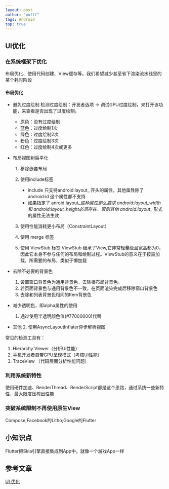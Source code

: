 ```yaml
---
layout: post
author: "ooftf"
tags: Android
top: true
---
```


## UI优化

### 在系统框架下优化
  布局优化、使用代码创建、View缓存等。我们希望减少甚至省下渲染流水线里的某个耗时阶段
#### 布局优化
* 避免过度绘制
  检测过度绘制：开发者选项 -> 调试GPU过度绘制，来打开该功能，来查看是否出现了过度绘制。
  * 原色：没有过度绘制
  * 蓝色：过度绘制1次
  * 绿色：过度绘制2次
  * 粉色：过度绘制3次
  * 红色：过度绘制4次或更多

 * 布局视图树扁平化
   1. 移除嵌套布局
   2. 使用include标签
      * include 只支持android:layout_ 开头的属性，其他属性除了 android:id 这个属性都不支持
      * 如果指定了 anroid:layout_*这种属性那么要求 android:layout_width 和 android:layout_height必须存在，否则其他 android:layout_* 形式的属性无法生效 
      
   3. 使用性能消耗更小布局（ConstraintLayout）
   4. 使用 merge 标签
   5. 使用 ViewStub 标签
      ViewStub 继承了View,它非常轻量级且宽高都为0，因此它本身不参与任何的布局和绘制过程。ViewStub的意义在于按需加载，所需要的布局，类似于懒加载

* 去除不必要的背景色
  1. 设置窗口背景色为通用背景色，去除根布局背景色。
  2. 若页面背景色与通用背景色不一致，在页面渲染完成后移除窗口背景色
  3. 去除和列表背景色相同的Item背景色
* 减少透明色，即alpha属性的使用
  1. 通过使用半透明颜色值(#77000000)代替
* 其他
  2. 使用AsyncLayoutInflater异步解析视图

常见的检测工具有：
1. Hierarchy Viewer（分析Ui性能）
2. 手机开发者自带GPU呈现模式（考核Ui性能）
3. TraceView （代码层面分析性能问题）

### 利用系统新特性
使用硬件加速、RenderThread、RenderScript都是这个思路，通过系统一些新特性，最大限度压榨出性能
### 突破系统限制不再使用原生View
Compose;Facebook的Litho;Google的Flutter
## 小知识点
Flutter把Skia引擎直接集成到App中，就像一个游戏App一样
## 参考文章
[UI 优化](https://blog.csdn.net/freekiteyu/article/details/77862670)
